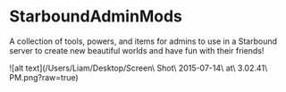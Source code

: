 # StarboundAdminMods
A collection of tools, powers, and items for admins to use in a Starbound server to create new beautiful worlds and have fun with their friends!

![alt text](/Users/Liam/Desktop/Screen\ Shot\ 2015-07-14\ at\ 3.02.41\ PM.png?raw=true)
